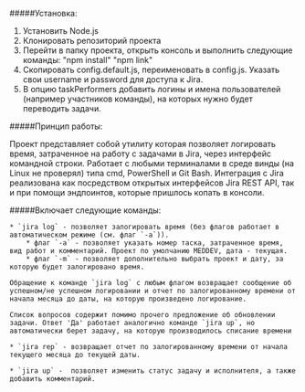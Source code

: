 #####Установка:
1. Установить Node.js
2. Клонировать репозиторий проекта
3. Перейти в папку проекта, открыть консоль и выполнить следующие команды:
    "npm install"
    "npm link"
4. Скопировать config.default.js, переименовать в config.js. Указать свои username и password для доступа к Jira.
5. В опцию taskPerformers добавить логины и имена пользователей (например участников команды), на которых нужно будет переводить задачи.

#####Принцип работы:

Проект представляет собой утилиту которая позволяет логировать время, затраченное на работу с задачами в Jira, через интерфейс командной строки.
Работает с любыми терминалами в среде винды (на Linux не проверял) типа cmd, PowerShell и Git Bash.
Интеграция с Jira реализована как посредством открытых интерфейсов Jira REST API, так и при помощи эндпоинтов, которые пришлось копать в консоли.

#####Включает следующие команды:

    * `jira log` - позволяет залогировать время (без флагов работает в автоматическом режиме (см. флаг `-a`)).
        * флаг `-a` - позволяет указать номер таска, затраченное время, вид работ и комментарий. Проект по умолчанию MEDDEV, дата - текущая.
        * флаг `-m` - позволяет дополнительно выбрать проект и дату, за которую будет залогировано время.

    Обращение к команде `jira log` с любым флагом возвращает сообщение об успешном/не успешном логировании и отчет по залогированному времени от начала месяца до даты, на которую произведено логирование.

    Список вопросов содержит помимо прочего предложение об обновлении задачи. Ответ 'Да' работает аналогично команде `jira up`, но автоматически берет задачу, на которую производилось списание времени

    * `jira rep` - возвращает отчет по залогированному времени от начала текущего месяца до текущей даты.

    * `jira up` -  позволяет изменить статус задачу и исполнителя, а также добавить комментарий.

